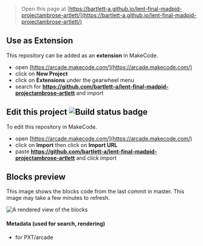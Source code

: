  


> Open this page at [https://bartlett-a.github.io/lent-final-madpid-projectambrose-artlett/](https://bartlett-a.github.io/lent-final-madpid-projectambrose-artlett/)

## Use as Extension

This repository can be added as an **extension** in MakeCode.

* open [https://arcade.makecode.com/](https://arcade.makecode.com/)
* click on **New Project**
* click on **Extensions** under the gearwheel menu
* search for **https://github.com/bartlett-a/lent-final-madpid-projectambrose-artlett** and import

## Edit this project ![Build status badge](https://github.com/bartlett-a/lent-final-madpid-projectambrose-artlett/workflows/MakeCode/badge.svg)

To edit this repository in MakeCode.

* open [https://arcade.makecode.com/](https://arcade.makecode.com/)
* click on **Import** then click on **Import URL**
* paste **https://github.com/bartlett-a/lent-final-madpid-projectambrose-artlett** and click import

## Blocks preview

This image shows the blocks code from the last commit in master.
This image may take a few minutes to refresh.

![A rendered view of the blocks](https://github.com/bartlett-a/lent-final-madpid-projectambrose-artlett/raw/master/.github/makecode/blocks.png)

#### Metadata (used for search, rendering)

* for PXT/arcade
<script src="https://makecode.com/gh-pages-embed.js"></script><script>makeCodeRender("{{ site.makecode.home_url }}", "{{ site.github.owner_name }}/{{ site.github.repository_name }}");</script>
